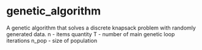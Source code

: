 # genetic_algorithm
A genetic algorithm that solves a discrete knapsack problem with randomly generated data.
n - items quantity
T - number of main genetic loop iterations
n_pop - size of population
